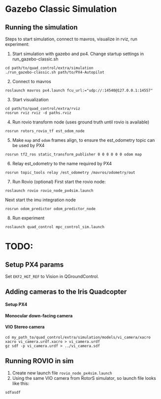 # Gazebo Classic Simulation

## Running the simulation
Steps to start simulation, connect to mavros, visualize in rviz, run experiment:

1. Start simulation with gazebo and px4. Change startup settings in run_gazebo-classic.sh
```
cd path/to/quad_control/extra/simulation
./run_gazebo-classic.sh path/to/PX4-Autopilot
```
2. Connect to mavros
```
roslaunch mavros px4.launch fcu_url:="udp://:14540@127.0.0.1:14557"
```
3. Start visualization
```
cd path/to/quad_control/extra/rviz
rosrun rviz rviz -d paths.rviz
```
4. Run rovio transform node (uses ground truth until rovio is available)
```
rosrun rotors_rovio_tf est_odom_node
```
5. Make ```map``` and ```odom``` frames align, to ensure the est_odometry topic can be used by PX4
```
rosrun tf2_ros static_transform_publisher 0 0 0 0 0 0 odom map
```
6. Relay est_odometry to the name required by PX4
```
rosrun topic_tools relay /est_odometry /mavros/odometry/out
```
7. Run Rovio (optional)
First start the rovio node:
```
roslaunch rovio rovio_node_px4sim.launch
```
Next start the imu integration node
```
rosrun odom_predictor odom_predictor_node
```
8. Run experiment
```
roslaunch quad_control mpc_control_sim.launch
```

# TODO:

## Setup PX4 params
Set ```EKF2_HGT_REF``` to Vision in QGroundControl.


## Adding cameras to the Iris Quadcopter
#### Setup PX4
#### Monocular down-facing camera
#### VIO Stereo camera
```
cd my_path_to/quad_control/extra/simulation/models/vi_camera/xacro
xacro vi_camera.urdf.xacro > vi_camera.urdf
gz sdf -p vi_camera.urdf > ../vi_camera.sdf
```

## Running ROVIO in sim
1. Create new launch file ```rovio_node_px4sim.launch```
2. Using the same VIO camera from RotorS simulator, so launch file looks like this:
```
sdfasdf
```
